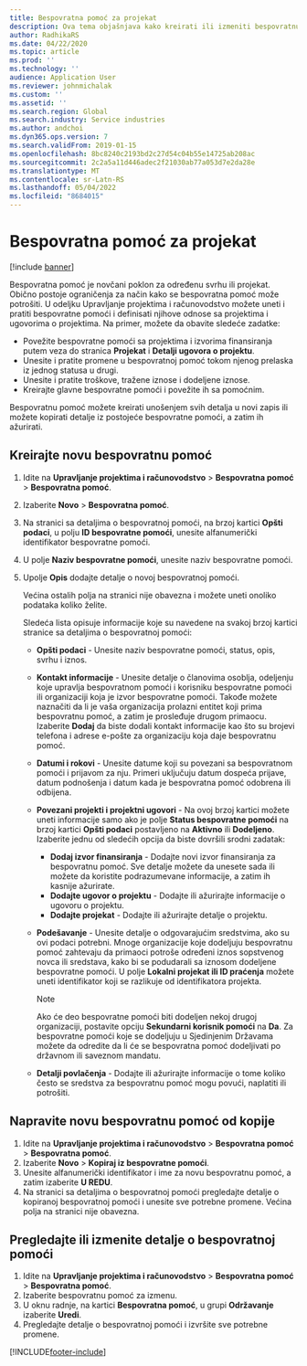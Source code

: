 ```yaml
---
title: Bespovratna pomoć za projekat
description: Ova tema objašnjava kako kreirati ili izmeniti bespovratnu pomoć.
author: RadhikaRS
ms.date: 04/22/2020
ms.topic: article
ms.prod: ''
ms.technology: ''
audience: Application User
ms.reviewer: johnmichalak
ms.custom: ''
ms.assetid: ''
ms.search.region: Global
ms.search.industry: Service industries
ms.author: andchoi
ms.dyn365.ops.version: 7
ms.search.validFrom: 2019-01-15
ms.openlocfilehash: 8bc8240c2193bd2c27d54c04b55e14725ab208ac
ms.sourcegitcommit: 2c2a5a11d446adec2f21030ab77a053d7e2da28e
ms.translationtype: MT
ms.contentlocale: sr-Latn-RS
ms.lasthandoff: 05/04/2022
ms.locfileid: "8684015"
---
```

# <a name="project-grants"></a>Bespovratna pomoć za projekat

[!include [banner](../includes/banner.md)]

Bespovratna pomoć je novčani poklon za određenu svrhu ili projekat. Obično postoje ograničenja za način kako se bespovratna pomoć može potrošiti. U odeljku Upravljanje projektima i računovodstvo možete uneti i pratiti bespovratne pomoći i definisati njihove odnose sa projektima i ugovorima o projektima. Na primer, možete da obavite sledeće zadatke:

- Povežite bespovratne pomoći sa projektima i izvorima finansiranja putem veza do stranica **Projekat** i **Detalji ugovora o projektu**.
- Unesite i pratite promene u bespovratnoj pomoć tokom njenog prelaska iz jednog statusa u drugi.
- Unesite i pratite troškove, tražene iznose i dodeljene iznose.
- Kreirajte glavne bespovratne pomoći i povežite ih sa pomoćnim.

Bespovratnu pomoć možete kreirati unošenjem svih detalja u novi zapis ili možete kopirati detalje iz postojeće bespovratne pomoći, a zatim ih ažurirati.

## <a name="create-a-new-grant"></a>Kreirajte novu bespovratnu pomoć

1. Idite na **Upravljanje projektima i računovodstvo** \> **Bespovratna pomoć** \> **Bespovratna pomoć**.
2. Izaberite **Novo** \> **Bespovratna pomoć**.
3. Na stranici sa detaljima o bespovratnoj pomoći, na brzoj kartici **Opšti podaci**, u polju **ID bespovratne pomoći**, unesite alfanumerički identifikator bespovratne pomoći.
4. U polje **Naziv bespovratne pomoći**, unesite naziv bespovratne pomoći.
5. Upolje **Opis** dodajte detalje o novoj bespovratnoj pomoći.

    Većina ostalih polja na stranici nije obavezna i možete uneti onoliko podataka koliko želite.

    Sledeća lista opisuje informacije koje su navedene na svakoj brzoj kartici stranice sa detaljima o bespovratnoj pomoći:

    - **Opšti podaci** - Unesite naziv bespovratne pomoći, status, opis, svrhu i iznos.
    - **Kontakt informacije** - Unesite detalje o članovima osoblja, odeljenju koje upravlja bespovratnom pomoći i korisniku bespovratne pomoći ili organizaciji koja je izvor bespovratne pomoći. Takođe možete naznačiti da li je vaša organizacija prolazni entitet koji prima bespovratnu pomoć, a zatim je prosleđuje drugom primaocu. Izaberite **Dodaj** da biste dodali kontakt informacije kao što su brojevi telefona i adrese e-pošte za organizaciju koja daje bespovratnu pomoć.
    - **Datumi i rokovi** - Unesite datume koji su povezani sa bespovratnom pomoći i prijavom za nju. Primeri uključuju datum dospeća prijave, datum podnošenja i datum kada je bespovratna pomoć odobrena ili odbijena.
    - **Povezani projekti i projektni ugovori** - Na ovoj brzoj kartici možete uneti informacije samo ako je polje **Status bespovratne pomoći** na brzoj kartici **Opšti podaci** postavljeno na **Aktivno** ili **Dodeljeno**. Izaberite jednu od sledećih opcija da biste dovršili srodni zadatak:

        - **Dodaj izvor finansiranja** - Dodajte novi izvor finansiranja za bespovratnu pomoć. Sve detalje možete da unesete sada ili možete da koristite podrazumevane informacije, a zatim ih kasnije ažurirate.
        - **Dodajte ugovor o projektu** - Dodajte ili ažurirajte informacije o ugovoru o projektu.
        - **Dodajte projekat** - Dodajte ili ažurirajte detalje o projektu.

    - **Podešavanje** - Unesite detalje o odgovarajućim sredstvima, ako su ovi podaci potrebni. Mnoge organizacije koje dodeljuju bespovratnu pomoć zahtevaju da primaoci potroše određeni iznos sopstvenog novca ili sredstava, kako bi se podudarali sa iznosom dodeljene bespovratne pomoći. U polje **Lokalni projekat ili ID praćenja** možete uneti identifikator koji se razlikuje od identifikatora projekta.

        > [!NOTE]
        > Ako će deo bespovratne pomoći biti dodeljen nekoj drugoj organizaciji, postavite opciju **Sekundarni korisnik pomoći** na **Da**. Za bespovratne pomoći koje se dodeljuju u Sjedinjenim Državama možete da odredite da li će se bespovratna pomoć dodeljivati po državnom ili saveznom mandatu.

    - **Detalji povlačenja** - Dodajte ili ažurirajte informacije o tome koliko često se sredstva za bespovratnu pomoć mogu povući, naplatiti ili potrošiti.

## <a name="create-a-new-grant-from-a-copy"></a>Napravite novu bespovratnu pomoć od kopije

1. Idite na **Upravljanje projektima i računovodstvo** \> **Bespovratna pomoć** \> **Bespovratna pomoć**.
2. Izaberite **Novo** \> **Kopiraj iz bespovratne pomoći**.
3. Unesite alfanumerički identifikator i ime za novu bespovratnu pomoć, a zatim izaberite **U REDU**.
4. Na stranici sa detaljima o bespovratnoj pomoći pregledajte detalje o kopiranoj bespovratnoj pomoći i unesite sve potrebne promene. Većina polja na stranici nije obavezna.

## <a name="view-or-modify-grant-details"></a>Pregledajte ili izmenite detalje o bespovratnoj pomoći

1. Idite na **Upravljanje projektima i računovodstvo** \> **Bespovratna pomoć** \> **Bespovratna pomoć**.
2. Izaberite bespovratnu pomoć za izmenu.
3. U oknu radnje, na kartici **Bespovratna pomoć**, u grupi **Održavanje** izaberite **Uredi**.
4. Pregledajte detalje o bespovratnoj pomoći i izvršite sve potrebne promene.


[!INCLUDE[footer-include](../includes/footer-banner.md)]